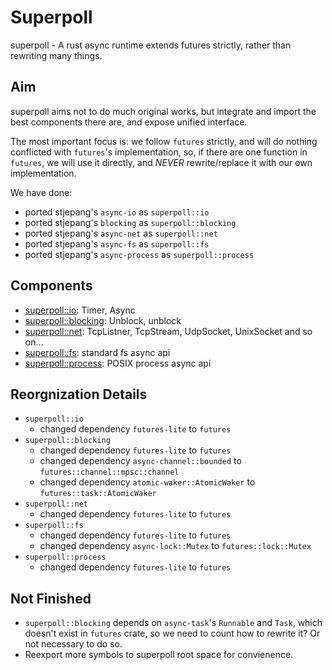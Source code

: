 # Superpoll

superpoll - A rust async runtime extends futures strictly, rather than rewriting many things.

## Aim

superpoll aims not to do much original works, but integrate and import the best components 
there are, and expose unified interface.

The most important focus is: we follow `futures` strictly, and will do nothing conflicted with `futures`'s implementation, so, 
if there are one function in `futures`, we will use it directly, and *NEVER* rewrite/replace it with our own implementation.

We have done:

- ported stjepang's `async-io` as `superpoll::io`
- ported stjepang's `blocking` as `superpoll::blocking`
- ported stjepang's `async-net` as `superpoll::net`
- ported stjepang's `async-fs` as `superpoll::fs`
- ported stjepang's `async-process` as `superpoll::process`

## Components

- [superpoll::io](https://github.com/daogangtang/superpoll-io): Timer, Async
- [superpoll::blocking](https://github.com/daogangtang/superpoll-blocking): Unblock, unblock
- [superpoll::net](https://github.com/daogangtang/superpoll-net): TcpListner, TcpStream, UdpSocket, UnixSocket and so on...
- [superpoll::fs](https://github.com/daogangtang/superpoll-fs): standard fs async api
- [superpoll::process](https://github.com/daogangtang/superpoll-process): POSIX process async api

## Reorgnization Details

- `superpoll::io`
	- changed dependency `futures-lite` to `futures`
- `superpoll::blocking`
	- changed dependency `futures-lite` to `futures`
	- changed dependency `async-channel::bounded` to `futures::channel::mpsc::channel`
	- changed dependency `atomic-waker::AtomicWaker` to `futures::task::AtomicWaker`
- `superpoll::net`
	- changed dependency `futures-lite` to `futures`
- `superpoll::fs`
	- changed dependency `futures-lite` to `futures`
	- changed dependency `async-lock::Mutex` to `futures::lock::Mutex`
- `superpoll::process`
	- changed dependency `futures-lite` to `futures`

## Not Finished

- `superpoll::blocking` depends on `async-task`'s `Runnable` and `Task`, which doesn't exist in `futures` crate, 
  so we need to count how to rewrite it? Or not necessary to do so.
- Reexport more symbols to superpoll root space for convienence.


